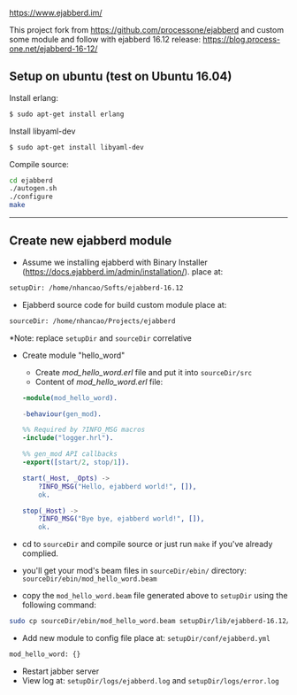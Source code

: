 https://www.ejabberd.im/

This project fork from https://github.com/processone/ejabberd and custom some module and follow with ejabberd 16.12 release: 
https://blog.process-one.net/ejabberd-16-12/

Setup on ubuntu (test on Ubuntu 16.04)
---
Install erlang:
```bash
$ sudo apt-get install erlang
```

Install libyaml-dev
```bash
$ sudo apt-get install libyaml-dev
```

Compile source:
```bash
cd ejabberd
./autogen.sh
./configure
make
```
------------------

Create new ejabberd module
---

- Assume we installing ejabberd with Binary Installer (https://docs.ejabberd.im/admin/installation/).
place at: 
```bash
setupDir: /home/nhancao/Softs/ejabberd-16.12
```

- Ejabberd source code for build custom module place at:
```bash
sourceDir: /home/nhancao/Projects/ejabberd
```

*Note: replace `setupDir` and `sourceDir` correlative 

- Create module "hello_word"
    + Create _mod_hello_word.erl_ file and put it into `sourceDir/src` 
    + Content of _mod_hello_word.erl_ file:
    ```erlang
    -module(mod_hello_word).
    
    -behaviour(gen_mod).
    
    %% Required by ?INFO_MSG macros
    -include("logger.hrl").
    
    %% gen_mod API callbacks
    -export([start/2, stop/1]).
    
    start(_Host, _Opts) ->
        ?INFO_MSG("Hello, ejabberd world!", []),
        ok.
    
    stop(_Host) ->
        ?INFO_MSG("Bye bye, ejabberd world!", []),
        ok.
    ```
    
- cd to `sourceDir` and compile source or just run `make` if you've already complied.
- you'll get your mod's beam files in `sourceDir/ebin/` directory:
  `sourceDir/ebin/mod_hello_word.beam`
- copy the `mod_hello_word.beam` file generated above to `setupDir` using the following command:
```bash
sudo cp sourceDir/ebin/mod_hello_word.beam setupDir/lib/ejabberd-16.12/ebin/
```

- Add new module to config file place at: `setupDir/conf/ejabberd.yml`
```bash
mod_hello_word: {}
```

- Restart jabber server
- View log at:
`setupDir/logs/ejabberd.log`
and
`setupDir/logs/error.log`
    






